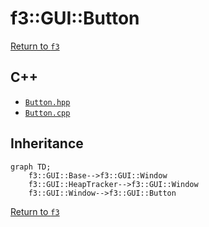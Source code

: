 # f3::GUI::Button

[Return to `f3`](/docs/f3.md)

## C++

- [`Button.hpp`](/src/f3/Button.hpp)
- [`Button.cpp`](/src/f3/Button.cpp)

## Inheritance

```mermaid
graph TD;
    f3::GUI::Base-->f3::GUI::Window
    f3::GUI::HeapTracker-->f3::GUI::Window
    f3::GUI::Window-->f3::GUI::Button
```

[Return to `f3`](/docs/f3.md)